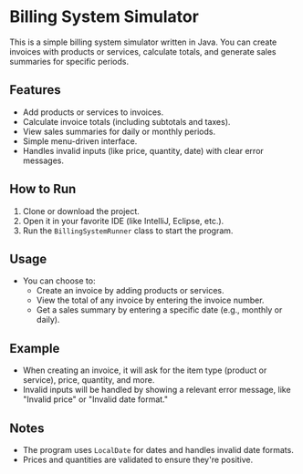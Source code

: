 # Billing System Simulator

This is a simple billing system simulator written in Java. You can create invoices with products or services, calculate totals, and generate sales summaries for specific periods.

## Features

- Add products or services to invoices.
- Calculate invoice totals (including subtotals and taxes).
- View sales summaries for daily or monthly periods.
- Simple menu-driven interface.
- Handles invalid inputs (like price, quantity, date) with clear error messages.

## How to Run

1. Clone or download the project.
2. Open it in your favorite IDE (like IntelliJ, Eclipse, etc.).
3. Run the `BillingSystemRunner` class to start the program.

## Usage

- You can choose to:
    - Create an invoice by adding products or services.
    - View the total of any invoice by entering the invoice number.
    - Get a sales summary by entering a specific date (e.g., monthly or daily).

## Example

- When creating an invoice, it will ask for the item type (product or service), price, quantity, and more.
- Invalid inputs will be handled by showing a relevant error message, like "Invalid price" or "Invalid date format."

## Notes

- The program uses `LocalDate` for dates and handles invalid date formats.
- Prices and quantities are validated to ensure they're positive.
